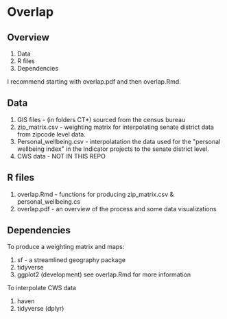 # Overlap
## Overview
1) Data
2) R files
3) Dependencies

I recommend starting with overlap.pdf and then overlap.Rmd.

## Data
1) GIS files - (in folders CT*) sourced from the census bureau
2) zip_matrix.csv - weighting matrix for interpolating senate district data from zipcode level data.
3) Personal_wellbeing.csv - interpolatation the data used for the "personal wellbeing index" in the Indicator projects to the senate district level.
4) CWS data - NOT IN THIS REPO

## R files
1) overlap.Rmd - functions for producing zip_matrix.csv & personal_wellbeing.cs
2) overlap.pdf - an overview of the process and some data visualizations

## Dependencies
To produce a weighting matrix and maps:
1) sf - a streamlined geography package
2) tidyverse 
3) ggplot2 (development) see overlap.Rmd for more information

To interpolate CWS data
1) haven
2) tidyverse (dplyr)
